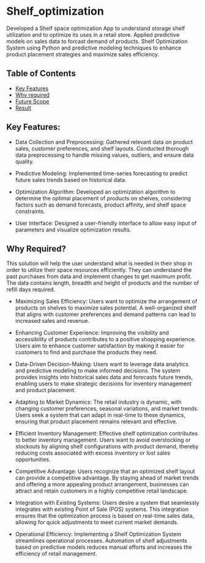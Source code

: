 # Shelf_optimization
Developed a Shelf space optimization App to understand storage shelf utilization and to optimize its uses in a retail store. Applied predictive models on sales data to forcast demand of products.
Shelf Optimization System using Python and predictive modeling techniques to enhance product placement strategies and maximize sales efficiency.

## Table of Contents

* [Key Features](#key-features)
* [Why required](#requirement)
* [Future Scope](#future-scope)
* [Result](#result)

## Key Features:

* Data Collection and Preprocessing:
Gathered relevant data on product sales, customer preferences, and shelf layouts. Conducted thorough data preprocessing to handle missing values, outliers, and ensure data quality.

* Predictive Modeling:
Implemented time-series forecasting to predict future sales trends based on historical data.

* Optimization Algorithm:
Developed an optimization algorithm to determine the optimal placement of products on shelves, considering factors such as demand forecasts, product affinity, and shelf space constraints.

* User Interface:
Designed a user-friendly interface to allow easy input of parameters and visualize optimization results.

## Why Required?

This solution will help the user understand what is needed in their shop in order to utilize their space resources efficiently. They can understand the past purchases from data and implement changes to get maximum profit.
The data contains length, breadth and height of products and the number of refill days required.

* Maximizing Sales Efficiency: Users want to optimize the arrangement of products on shelves to maximize sales potential. A well-organized shelf that aligns with customer preferences and demand patterns can lead to increased sales and revenue.

* Enhancing Customer Experience: Improving the visibility and accessibility of products contributes to a positive shopping experience. Users aim to enhance customer satisfaction by making it easier for customers to find and purchase the products they need.

* Data-Driven Decision-Making: Users want to leverage data analytics and predictive modeling to make informed decisions. The system provides insights into historical sales data and forecasts future trends, enabling users to make strategic decisions for inventory management and product placement.

* Adapting to Market Dynamics: The retail industry is dynamic, with changing customer preferences, seasonal variations, and market trends. Users seek a system that can adapt in real-time to these dynamics, ensuring that product placement remains relevant and effective.

* Efficient Inventory Management: Effective shelf optimization contributes to better inventory management. Users want to avoid overstocking or stockouts by aligning shelf configurations with product demand, thereby reducing costs associated with excess inventory or lost sales opportunities.

* Competitive Advantage: Users recognize that an optimized shelf layout can provide a competitive advantage. By staying ahead of market trends and offering a more appealing product arrangement, businesses can attract and retain customers in a highly competitive retail landscape.

* Integration with Existing Systems: Users desire a system that seamlessly integrates with existing Point of Sale (POS) systems. This integration ensures that the optimization process is based on real-time sales data, allowing for quick adjustments to meet current market demands.

* Operational Efficiency: Implementing a Shelf Optimization System streamlines operational processes. Automation of shelf adjustments based on predictive models reduces manual efforts and increases the efficiency of retail management.
